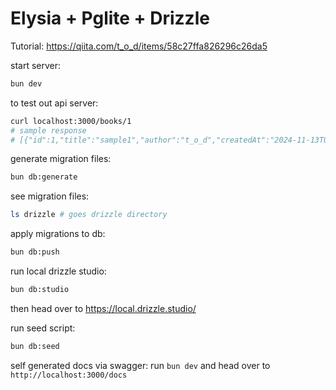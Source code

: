 # Elysia + Pglite + Drizzle
Tutorial: https://qiita.com/t_o_d/items/58c27ffa826296c26da5

start server:
```sh
bun dev
```

to test out api server:
```sh
curl localhost:3000/books/1
# sample response
# [{"id":1,"title":"sample1","author":"t_o_d","createdAt":"2024-11-13T05:33:50.313Z"}]
```

generate migration files:
```sh
bun db:generate
```

see migration files:
```sh
ls drizzle # goes drizzle directory
```

apply migrations to db:
```sh
bun db:push
```

run local drizzle studio:
```sh
bun db:studio
```
then head over to https://local.drizzle.studio/

run seed script:
```sh
bun db:seed
```

self generated docs via swagger:
run `bun dev` and head over to `http://localhost:3000/docs`